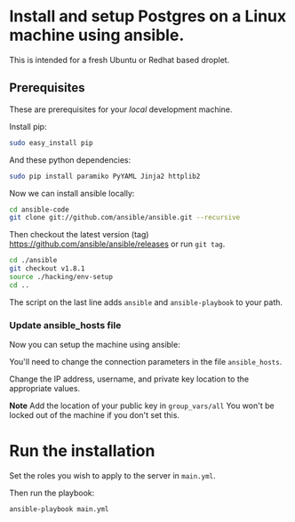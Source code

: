 # Install and setup Postgres on a Linux machine using ansible.

This is intended for a fresh Ubuntu or Redhat based droplet.

## Prerequisites

These are prerequisites for your *local* development machine.

Install pip:

```bash
sudo easy_install pip
```

And these python dependencies:

```bash
sudo pip install paramiko PyYAML Jinja2 httplib2
```

Now we can install ansible locally:

```bash
cd ansible-code
git clone git://github.com/ansible/ansible.git --recursive
```
Then checkout the latest version (tag)
https://github.com/ansible/ansible/releases
or run `git tag`.
```bash
cd ./ansible
git checkout v1.8.1
source ./hacking/env-setup
cd ..
```

The script on the last line adds `ansible` and `ansible-playbook` to your path.

### Update ansible_hosts file

Now you can setup the machine using ansible:

You'll need to change the connection parameters in the file `ansible_hosts`.

Change the IP address, username, and private key location to the appropriate values.

**Note**
Add the location of your public key in `group_vars/all`
You won't be locked out of the machine if you don't set this.

# Run the installation

Set the roles you wish to apply to the server in `main.yml`.

Then run the playbook:

```bash
ansible-playbook main.yml
```
